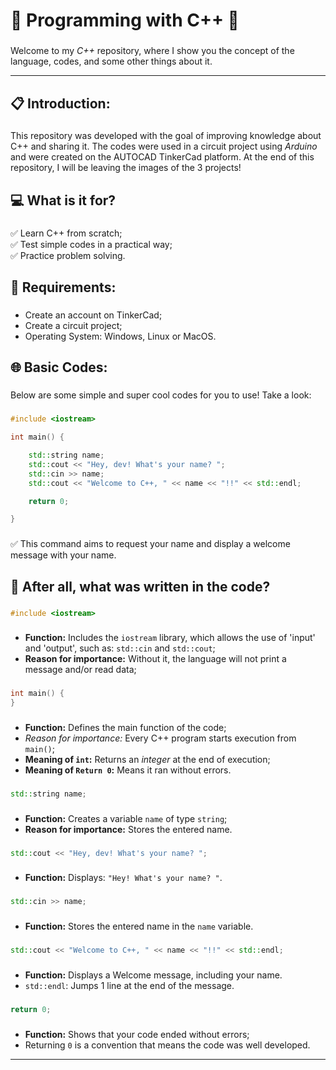 **<h1>🥇 Programming with C++ 🥇</h1>**

###

Welcome to my *C++* repository, where I show you the concept of the language, codes, and some other things about it.

---

**<h2>📋 Introduction:</h2>**

###

This repository was developed with the goal of improving knowledge about C++ and sharing it. The codes were used in a circuit project using *Arduino* and were created on the AUTOCAD TinkerCad platform. At the end of this repository, I will be leaving the images of the 3 projects!

###

**<h2>💻 What is it for?</h2>**

###

✅ Learn C++ from scratch;<br>
✅ Test simple codes in a practical way;<br>
✅ Practice problem solving.

###

**<h2>📩 Requirements:</h2>**

###

- Create an account on TinkerCad;
- Create a circuit project;
- Operating System: Windows, Linux or MacOS.

###

**<h2>🌐 Basic Codes:</h2>**

###

Below are some simple and super cool codes for you to use! Take a look:

###
```cpp
#include <iostream>

int main() {

    std::string name;
    std::cout << "Hey, dev! What's your name? ";
    std::cin >> name;
    std::cout << "Welcome to C++, " << name << "!!" << std::endl;

    return 0;

}
```

###

✅ This command aims to request your name and display a welcome message with your name.

###

**<h2>🤔 After all, what was written in the code?</h2>**

###
```cpp
#include <iostream>
```

###

- **Function:** Includes the `iostream` library, which allows the use of 'input' and 'output', such as: `std::cin` and `std::cout`;
- **Reason for importance:** Without it, the language will not print a message and/or read data;

###
```cpp
int main() {
}
```

###

- **Function:** Defines the main function of the code;
- *Reason for importance:* Every C++ program starts execution from `main()`;
- **Meaning of `int`:** Returns an *integer* at the end of execution;
- **Meaning of `Return 0`:** Means it ran without errors.

###
```cpp
std::string name;
```

###

- **Function:** Creates a variable `name` of type `string`;
- **Reason for importance:** Stores the entered name.

###
```cpp
std::cout << "Hey, dev! What's your name? ";
```

###

- **Function:** Displays: `"Hey! What's your name? "`.

###
```cpp
std::cin >> name;
```

###

- **Function:** Stores the entered name in the `name` variable.

###
```cpp
std::cout << "Welcome to C++, " << name << "!!" << std::endl;
```

###

- **Function:** Displays a Welcome message, including your name.
- `std::endl`: Jumps 1 line at the end of the message.

###
```cpp
return 0;
```

###

- **Function:** Shows that your code ended without errors;
- Returning `0` is a convention that means the code was well developed.

---